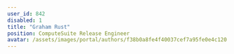 ```yaml
---
user_id: 842
disabled: 1
title: "Graham Rust"
position: ComputeSuite Release Engineer
avatar: /assets/images/portal/authors/f38b0a8fe4f40037cef7a95fe0e4c120.png
---
```



